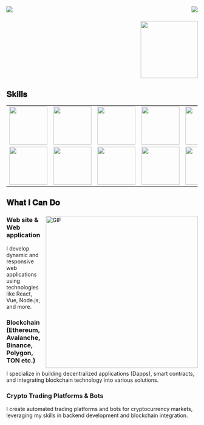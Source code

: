<img align="left" src="https://visitor-badge.laobi.icu/badge?page_id=MSalman6.MSalman6" />
<img align="right" src="https://img.shields.io/github/followers/MSalman6?label=Follow&style=social" />

<h1 align="center"></h1>

<img align="left" height="150px" src="  " />
<img align="right" height="150px" src="https://github-readme-stats.vercel.app/api/top-langs/?username=MSalman6&layout=compact&theme=merko&count_private=true" />

<img height="150px" />

<h2 font-weight="bold">𝐒𝐤𝐢𝐥𝐥𝐬</h2>
<table>
  <tr>
        <td><img src="https://cdn.iconscout.com/icon/free/png-64/free-blockchain-4502244-3729699.png" width="100"></td>
        <td><img src="https://cdn.iconscout.com/icon/free/png-64/free-ethereum-10-645903.png" width="100"></td>
        <td><img src="https://cdn.iconscout.com/icon/free/png-64/react-3-1175109.png" width="100"></td>
        <td><img src="https://cdn.iconscout.com/icon/free/png-64/node-js-1174925.png" width="100"></td>
        <td><img src="https://cdn.iconscout.com/icon/free/png-64/python-2-226051.png" width="100"></td>
        <td><img src="https://cdn.iconscout.com/icon/free/png-64/javascript-24-1174950.png" width="100"></td>
        <td><img src="https://cdn.iconscout.com/icon/free/png-64/typescript-1174965.png" width="100"></td>
        <td><img src="https://cdn.iconscout.com/icon/free/png-64/free-solidity-11796990-9632843.png" width="100"></td>
        <td><img src="https://cdn.iconscout.com/icon/free/png-64/github-170-1175028.png" width="100"></td>
        <td><img src="https://cdn.iconscout.com/icon/free/png-64/html5-2474805-2056091.png" width="100"></td>    
   </tr>
    <tr>        
        <td><img src="https://cdn.iconscout.com/icon/free/png-512/free-metamask-2728406-2261817.png" width="100"></td>
        <td><img src="https://cdn.iconscout.com/icon/free/png-64/pycharm-1175008.png" width="100"></td>
        <td><img src="https://cdn.iconscout.com/icon/free/png-64/free-bootstrap-6-1175203.png" width="100"></td>
        <td><img src="https://cdn.iconscout.com/icon/premium/png-64-thumb/selenium-8058701-6444088.png" width="100"></td>
        <td><img src="https://cdn.iconscout.com/icon/free/png-64/free-android-247-1175275.png" width="100"></td>
        <td><img src="https://cdn.iconscout.com/icon/free/png-64/django-11-1175036.png" width="100"></td>
        <td><img src="https://cdn.iconscout.com/icon/free/png-128/sass-13-1175092.png" width="100"></td>
        <td><img src="https://cdn.iconscout.com/icon/free/png-64/visualstudio-1-1174964.png" width="100"></td>
        <td><img src="https://cdn.iconscout.com/icon/free/png-128/mongodb-4-1175139.png" width="100"></td>
        <td><img src="https://cdn.iconscout.com/icon/free/png-64/mysql-18-1174938.png" width="100"></td>
   </tr>
</table>

## 𝐖𝐡𝐚𝐭 𝐈 𝐂𝐚𝐧 𝐃𝐨

<div>
<img align="right" alt="GIF" src="https://github.com/MSalman6/MSalman6/blob/master/code.gif?raw=true" width="400" />
 
### Web site & Web application
I develop dynamic and responsive web applications using technologies like React, Vue, Node.js, and more.
<br />
  
### Blockchain (Ethereum, Avalanche, Binance, Polygon, TON etc.)
I specialize in building decentralized applications (Dapps), smart contracts, and integrating blockchain technology into various solutions.
<br />

### Crypto Trading Platforms & Bots
I create automated trading platforms and bots for cryptocurrency markets, leveraging my skills in backend development and blockchain integration.

<br />

</div>
